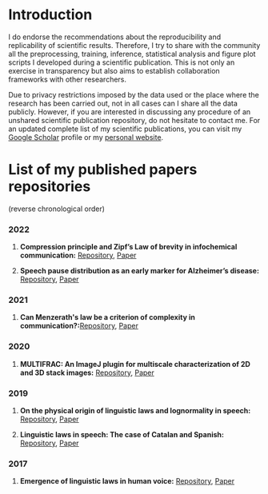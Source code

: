 # Introduction
I do endorse the recommendations about the reproducibility and replicability of scientific results. Therefore, I try to share with the community all the preprocessing, training, inference, statistical analysis and figure plot scripts I developed during a scientific publication. This is not only an exercise in transparency but also aims to establish collaboration frameworks with other researchers.

Due to privacy restrictions imposed by the data used or the place where the research has been carried out, not in all cases can I share all the data publicly. However, if you are interested in discussing any procedure of an unshared scientific publication repository, do not hesitate to contact me.
For an updated complete list of my scientific publications, you can visit my [Google Scholar](https://scholar.google.es/citations?user=DPBM9NMAAAAJ&hl) profile or my [personal website](https://www.ivangtorre.com).

# List of my published papers repositories
(reverse chronological order)
### 2022
1. **Compression principle and Zipf’s Law of brevity in infochemical communication:** [Repository](https://github.com/ivangtorre/compression-principle-and-Zipf-s-law-of-brevity-in-infochemical-communication), [Paper](https://royalsocietypublishing.org/doi/10.1098/rsbl.2022.0162)
   
2. **Speech pause distribution as an early marker for Alzheimer’s disease:** [Repository](https://github.com/ivangtorre/Speech-pause-distribution-as-an-early-marker-for-Alzheimers-disease), [Paper](https://www.sciencedirect.com/science/article/pii/S0167639321001333)

### 2021
1. **Can Menzerath's law be a criterion of complexity in communication?:**[Repository](https://github.com/ivangtorre/Can-Menzerath-law-be-a-criterion-of-complexity-incommunication), [Paper](https://journals.plos.org/plosone/article?id=10.1371/journal.pone.0256133)

### 2020
1. **MULTIFRAC: An ImageJ plugin for multiscale characterization of 2D and 3D stack images:** [Repository](https://github.com/ivangtorre/multifrac), [Paper](https://www.sciencedirect.com/science/article/pii/S2352711020302879)

### 2019
1. **On the physical origin of linguistic laws and lognormality in speech:** [Repository](https://royalsocietypublishing.org/doi/10.1098/rsos.191023), [Paper](https://royalsocietypublishing.org/doi/10.1098/rsos.191023)

2. **Linguistic laws in speech: The case of Catalan and Spanish:** [Repository](https://github.com/ivangtorre/ling-law-speech-spanish-catalan), [Paper](mdpi.com/1099-4300/21/12/1153)

### 2017
1. **Emergence of linguistic laws in human voice:** [Repository](https://github.com/ivangtorre/pythreshold), [Paper](https://www.nature.com/articles/srep43862)
